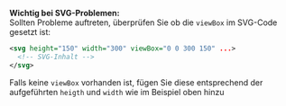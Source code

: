 **Wichtig bei SVG-Problemen:**  
Sollten Probleme auftreten, überprüfen Sie ob die `viewBox` im SVG-Code gesetzt ist:

```svg
<svg height="150" width="300" viewBox="0 0 300 150" ...>
  <!-- SVG-Inhalt -->
</svg>
```

Falls keine `viewBox` vorhanden ist, fügen Sie diese entsprechend der aufgeführten `heigth` und `width` wie im Beispiel oben hinzu
